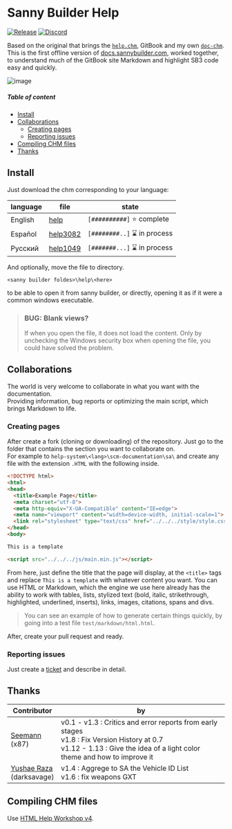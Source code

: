 # Sanny Builder Help
[![Release](https://img.shields.io/github/v/release/MatiDragon-YT/help-system?style=for-the-badge)](https://github.com/MatiDragon-YT/help-system/releases)
[![Discord](https://img.shields.io/discord/911487285990674473?style=for-the-badge)](https://discord.gg/d5dZSfgBZr)

Based on the original that brings the [`help.chm`](https://github.com/sannybuilder/help-system), GitBook and my own [`doc-chm`](https://github.com/MatiDragon-YT/doc-chm).
This is the first offline version of [docs.sannybuilder.com](https://docs.sannybuilder.com/), worked together, to understand much of the GitBook site Markdown and highlight SB3 code easy and quickly.

![image](https://user-images.githubusercontent.com/43966706/153781888-6c426463-fede-4ba7-8439-8927f778554e.png)

##### Table of content
* [Install](#install)
* [Collaborations](#collaborations)
  * [Creating pages](#creating-pages)
  * [Reporting issues](#creating-pages)
* [Compiling CHM files](#compiling-chm-files)
* [Thanks](#thanks)

## Install
Just download the chm corresponding to your language:

| language | file | state |
| --- | --- | --- |
| English | [help](https://github.com/MatiDragon-YT/help-system/releases/download/1.13/help.chm) | `[##########]` ⭐ complete |
| Español | [help3082](https://github.com/MatiDragon-YT/help-system/releases/download/1.13/help3082.chm) | `[########..]` ⌛ in process |
| Pусский | [help1049](https://github.com/MatiDragon-YT/help-system/releases/download/1.13/help1049.chm) | `[#######...]` ⌛ in process |

And optionally, move the file to directory.
```
<sanny builder foldes>\help\<here>
```
to be able to open it from sanny builder, or directly, opening it as if it were a common windows executable.
> ### BUG: Blank views?
> If when you open the file, it does not load the content. Only by unchecking the Windows security box when opening the file, you could have solved the problem.


## Collaborations
The world is very welcome to collaborate in what you want with the documentation.\
Providing information, bug reports or optimizing the main script, which brings Markdown to life.

### Creating pages
After create a fork (cloning or downloading) of the repository. Just go to the folder that contains the section you want to collaborate on.\
For example to `help-system\<lang>\scm-documentation\sa\` and create any file with the extension `.HTML` with the following inside.

```html
<!DOCTYPE html>
<html>
<head>
  <title>Example Page</title>
  <meta charset="utf-8">
  <meta http-equiv="X-UA-Compatible" content="IE=edge">
  <meta name="viewport" content="width=device-width, initial-scale=1">
  <link rel="stylesheet" type="text/css" href="../../../style/style.css">
</head>
<body>

This is a template

<script src="../../../js/main.min.js"></script>
```
From here, just define the title that the page will display, at the `<title>` tags and replace `This is a template` with whatever content you want. You can use HTML or Markdown, which the engine we use here already has the ability to work with tables, lists, stylized text (bold, italic, strikethrough, highlighted, underlined, inserts), links, images, citations, spans and divs.

> You can see an example of how to generate certain things quickly, by going into a test file `test/markdown/html.html`.

After, create your pull request and ready.

### Reporting issues
Just create a [ticket](https://github.com/MatiDragon-YT/help-system/issues/new) and describe in detail.

## Thanks
| Contributor | by |
| --- | --- |
| [Seemann](https://github.com/x87)<br>(x87) | v0.1 - v1.3 : Critics and error reports from early stages<br>v1.8 : Fix Version History at 0.7<br>v1.12 - 1.13 : Give the idea of a light color theme and how to improve it |
| [Yushae Raza](https://github.com/yushaer)<br>(darksavage) | v1.4 : Aggrege to SA the Vehicle ID List<br>v1.6 : fix weapons GXT |

## Compiling CHM files
Use [HTML Help Workshop v4](https://cdn.discordapp.com/attachments/805823828571586624/937861627309592686/htmlhelp.zip).
